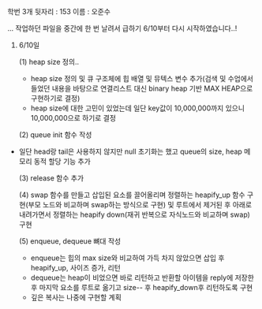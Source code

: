 학번 3개 뒷자리 : 153
이름 : 오준수

... 작업하던 파일을 중간에 한 번 날려서 급하기 6/10부터 다시 시작하였습니다..!
1. 6/10일
   
   (1) heap size 정의..
   - heap size 정의 및 큐 구조체에 힙 배열 및 뮤텍스 변수 추가(검색 및 수업에서 들었던 내용을 바탕으로 연결리스트 대신 binary heap 기반 MAX HEAP으로 구현하기로 결정)
   - heap size에 대한 고민이 있었는데 일단 key값이 10,000,000까지 있으니 10,000,000으로 하기로 결정
  
   (2) queue init 함수 작성
 - 일단 head랑 tail은 사용하지 않지만 null 초기화는 했고 queue의 size, heap 메모리 동적 할당 기능 추가

   (3) release 함수 추가

   (4) swap 함수를 만들고 삽입된 요소를 끌어올리며 정렬하는 heapify_up 함수 구현(부모 노드와 비교하며 swap하는 방식으로 구현) 및 루트에서 제거된 후 아래로 내려가면서 정렬하는 heapify down(재귀 반복으로 자식노드와 비교하며 swap)구현

   (5) enqueue, dequeue 뼈대 작성
   - enqueue는 힙의 max size와 비교하여 가득 차지 않았으면 삽입 후 heapify_up, 사이즈 증가, 리턴
   - dequeue는 heap이 비었으면 바로 리턴하고 반환할 아이템을 reply에 저장한 후 마지막 요소를 루트로 옮기고 size-- 후 heapify_down후 리턴하도록 구현
   - 깊은 복사는 나중에 구현할 계획
  
  
